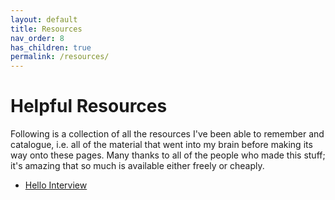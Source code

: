 ```yaml
---
layout: default
title: Resources
nav_order: 8
has_children: true
permalink: /resources/
---
```


# Helpful Resources #

Following is a collection of all the resources I've been able to remember and catalogue, i.e. all of the material that went into my brain before making its way onto these pages. Many thanks to all of the people who made this stuff; it's amazing that so much is available either freely or cheaply.

* [Hello Interview](https://www.hellointerview.com/dashboard)